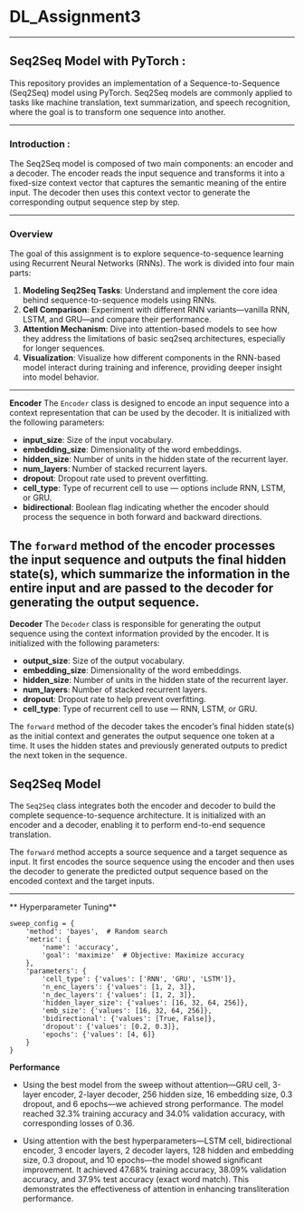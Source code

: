 # DL_Assignment3

---
## Seq2Seq Model with PyTorch :

This repository provides an implementation of a Sequence-to-Sequence (Seq2Seq) model using PyTorch. Seq2Seq models are commonly applied to tasks like machine translation, text summarization, and speech recognition, where the goal is to transform one sequence into another.

---
### Introduction :
The Seq2Seq model is composed of two main components: an encoder and a decoder. The encoder reads the input sequence and transforms it into a fixed-size context vector that captures the semantic meaning of the entire input. The decoder then uses this context vector to generate the corresponding output sequence step by step.

---

### Overview

The goal of this assignment is to explore sequence-to-sequence learning using Recurrent Neural Networks (RNNs). The work is divided into four main parts:

1. **Modeling Seq2Seq Tasks**: Understand and implement the core idea behind sequence-to-sequence models using RNNs.
2. **Cell Comparison**: Experiment with different RNN variants—vanilla RNN, LSTM, and GRU—and compare their performance.
3. **Attention Mechanism**: Dive into attention-based models to see how they address the limitations of basic seq2seq architectures, especially for longer sequences.
4. **Visualization**: Visualize how different components in the RNN-based model interact during training and inference, providing deeper insight into model behavior.
---
**Encoder**
The `Encoder` class is designed to encode an input sequence into a context representation that can be used by the decoder. It is initialized with the following parameters:

* **input\_size**: Size of the input vocabulary.
* **embedding\_size**: Dimensionality of the word embeddings.
* **hidden\_size**: Number of units in the hidden state of the recurrent layer.
* **num\_layers**: Number of stacked recurrent layers.
* **dropout**: Dropout rate used to prevent overfitting.
* **cell\_type**: Type of recurrent cell to use — options include RNN, LSTM, or GRU.
* **bidirectional**: Boolean flag indicating whether the encoder should process the sequence in both forward and backward directions.

The `forward` method of the encoder processes the input sequence and outputs the final hidden state(s), which summarize the information in the entire input and are passed to the decoder for generating the output sequence.
---
**Decoder**
The `Decoder` class is responsible for generating the output sequence using the context information provided by the encoder. It is initialized with the following parameters:

* **output\_size**: Size of the output vocabulary.
* **embedding\_size**: Dimensionality of the word embeddings.
* **hidden\_size**: Number of units in the hidden state of the recurrent layer.
* **num\_layers**: Number of stacked recurrent layers.
* **dropout**: Dropout rate to help prevent overfitting.
* **cell\_type**: Type of recurrent cell to use — RNN, LSTM, or GRU.
  
The `forward` method of the decoder takes the encoder’s final hidden state(s) as the initial context and generates the output sequence one token at a time. It uses the hidden states and previously generated outputs to predict the next token in the sequence.


**Seq2Seq Model**
---
The `Seq2Seq` class integrates both the encoder and decoder to build the complete sequence-to-sequence architecture. It is initialized with an encoder and a decoder, enabling it to perform end-to-end sequence translation.

The `forward` method accepts a source sequence and a target sequence as input. It first encodes the source sequence using the encoder and then uses the decoder to generate the predicted output sequence based on the encoded context and the target inputs.

---

** Hyperparameter Tuning**
```
sweep_config = {
    'method': 'bayes',  # Random search
    'metric': {
        'name': 'accuracy',
        'goal': 'maximize'  # Objective: Maximize accuracy
    },
    'parameters': {
        'cell_type': {'values': ['RNN', 'GRU', 'LSTM']},
        'n_enc_layers': {'values': [1, 2, 3]},
        'n_dec_layers': {'values': [1, 2, 3]},
        'hidden_layer_size': {'values': [16, 32, 64, 256]},
        'emb_size': {'values': [16, 32, 64, 256]},
        'bidirectional': {'values': [True, False]},
        'dropout': {'values': [0.2, 0.3]},
        'epochs': {'values': [4, 6]} 
    }
}

```
**Performance**

* Using the best model from the sweep without attention—GRU cell, 3-layer encoder, 2-layer decoder, 256 hidden size, 16 embedding size, 0.3 dropout, and 6 epochs—we achieved strong performance. The model reached 32.3% training accuracy and 34.0% validation accuracy, with corresponding losses of 0.36.

 
* Using attention with the best hyperparameters—LSTM cell, bidirectional encoder, 3 encoder layers, 2 decoder layers, 128 hidden and embedding size, 0.3 dropout, and 10 epochs—the model showed significant improvement. It achieved 47.68% training accuracy, 38.09% validation accuracy, and 37.9% test accuracy (exact word match). This demonstrates the effectiveness of attention in enhancing transliteration performance.

